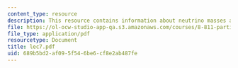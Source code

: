 ```yaml
---
content_type: resource
description: This resource contains information about neutrino masses and oscillations.
file: https://ol-ocw-studio-app-qa.s3.amazonaws.com/courses/8-811-particle-physics-ii-fall-2005/689b5bd2af095f546be6cf8e2ab487fe_lec7.pdf
file_type: application/pdf
resourcetype: Document
title: lec7.pdf
uid: 689b5bd2-af09-5f54-6be6-cf8e2ab487fe
---
```

